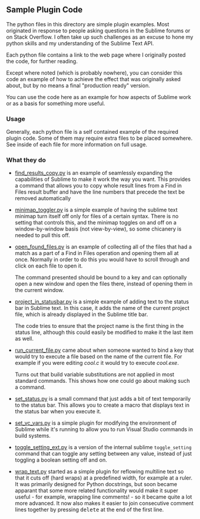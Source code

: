 Sample Plugin Code
------------------

The python files in this directory are simple plugin examples. Most originated
in response to people asking questions in the Sublime forums or on Stack
Overflow. I often take up such challenges as an excuse to hone my python skills
and my understanding of the Sublime Text API.

Each python file contains a link to the web page where I originally posted the
code, for further reading.

Except where noted (which is probably nowhere), you can consider this code an
example of how to achieve the effect that was originally asked about, but by no
means a final "production ready" version.

You can use the code here as an example for how aspects of Sublime work or as a
basis for something more useful.

### Usage

Generally, each python file is a self contained example of the required plugin
code. Some of them may require extra files to be placed somewhere. See inside
of each file for more information on full usage.

### What they do

 * [find_results_copy.py](find_results_copy.py) is an example of seamlessly
   expanding the capabilities of Sublime to make it work the way you want. This
   provides a command that allows you to copy whole result lines from a Find in
   Files result buffer and have the line numbers that precede the text be
   removed automatically

 * [minimap_toggler.py](minimap_toggler.py) is a simple example of having the
   sublime text minimap turn itself off only for files of a certain syntax.
   There is no setting that controls this, and the minimap toggles on and off
   on a window-by-window basis (not view-by-view), so some chicanery is needed
   to pull this off.

 * [open_found_files.py](open_found_files.py) is an example of collecting all
   of the files that had a match as a part of a Find in Files operation and
   opening them all at once. Normally in order to do this you would have to
   scroll through and click on each file to open it.

   The command presented should be bound to a key and can optionally open a new
   window and open the files there, instead of opening them in the current
   window.

 * [project_in_statusbar.py](project_in_statusbar.py) is a simple example of
   adding text to the status bar in Sublime text. In this case, it adds the
   name of the current project file, which is already displayed in the Sublime
   title bar.

   The code tries to ensure that the project name is the first thing in the
   status line, although this could easily be modified to make it the last item
   as well.

 * [run_current_file.py](run_current_file.py) came about when someone wanted to
   bind a key that would try to execute a file based on the name of the current
   file. For example if you were editing *cool.c* it would try to execute
   *cool.exe*.

   Turns out that build variable substitutions are not applied in most standard
   commands. This shows how one could go about making such a command.

 * [set_status.py](set_status.py) is a small command that just adds a bit of
   text temporarily to the status bar. This allows you to create a macro that
   displays text in the status bar when you execute it.

 * [set_vc_vars.py](set_vc_vars.py) is a simple plugin for modifying the
   environment of Sublime while it's running to allow you to run Visual Studio
   commands in build systems.

 * [toggle_setting_ext.py](toggle_setting_ext.py) is a version of the internal
   sublime `toggle_setting` command that can toggle any setting between any
   value, instead of just toggling a boolean setting off and on.

 * [wrap_text.py](wrap_text.py) started as a simple plugin for reflowing
   multiline text so that it cuts off (hard wraps) at a predefined width, for
   example at a ruler. It was primarily designed for Python docstrings, but soon
   became apparant that some more related functionality would make it super
   useful - for example, wrapping line comments! - so it became quite a lot more
   advanced. It now also makes it easier to join consecutive comment lines
   together by pressing <kbd>delete</kbd> at the end of the first line.
